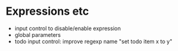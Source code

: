 # Expressions etc
- input control to disable/enable expression
- global parameters
- todo input control: improve regexp name "set todo item x to y"
